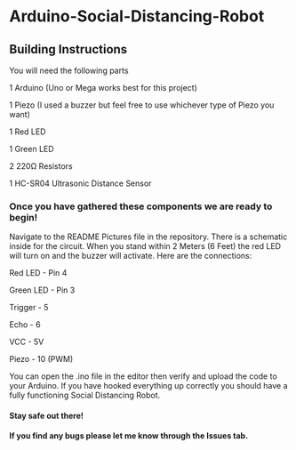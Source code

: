 # Arduino-Social-Distancing-Robot
## Building Instructions
You will need the following parts

1 Arduino (Uno or Mega works best for this project)

1 Piezo (I used a buzzer but feel free to use whichever type of Piezo you want)

1 Red LED

1 Green LED

2 220Ω Resistors

1 HC-SR04 Ultrasonic Distance Sensor

### Once you have gathered these components we are ready to begin!
Navigate to the README Pictures file in the repository. There is a schematic inside for the circuit.
When you stand within 2 Meters (6 Feet) the red LED will turn on and the buzzer will activate.
Here are the connections:

Red LED - Pin 4

Green LED - Pin 3

Trigger - 5

Echo - 6

VCC - 5V

Piezo - 10 (PWM)

You can open the .ino file in the editor then verify and upload the code to your Arduino. 
If you have hooked everything up correctly you should have a fully functioning Social Distancing Robot.

#### Stay safe out there!

#### If you find any bugs please let me know through the Issues tab.
